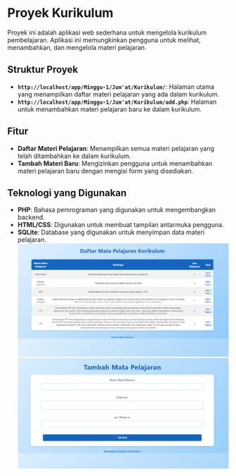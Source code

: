 # Proyek Kurikulum

Proyek ini adalah aplikasi web sederhana untuk mengelola kurikulum pembelajaran. Aplikasi ini memungkinkan pengguna untuk melihat, menambahkan, dan mengelola materi pelajaran.

## Struktur Proyek

- **`http://localhost/app/Minggu-1/Jum'at/Kurikulum/`**: Halaman utama yang menampilkan daftar materi pelajaran yang ada dalam kurikulum.
- **`http://localhost/app/Minggu-1/Jum'at/Kurikulum/add.php`**: Halaman untuk menambahkan materi pelajaran baru ke dalam kurikulum.

## Fitur

- **Daftar Materi Pelajaran**: Menampilkan semua materi pelajaran yang telah ditambahkan ke dalam kurikulum.
- **Tambah Materi Baru**: Mengizinkan pengguna untuk menambahkan materi pelajaran baru dengan mengisi form yang disediakan.

## Teknologi yang Digunakan

- **PHP**: Bahasa pemrograman yang digunakan untuk mengembangkan backend.
- **HTML/CSS**: Digunakan untuk membuat tampilan antarmuka pengguna.
- **SQLite**: Database yang digunakan untuk menyimpan data materi pelajaran.
 ![foto](s.png)
 ![foto](ss.png)